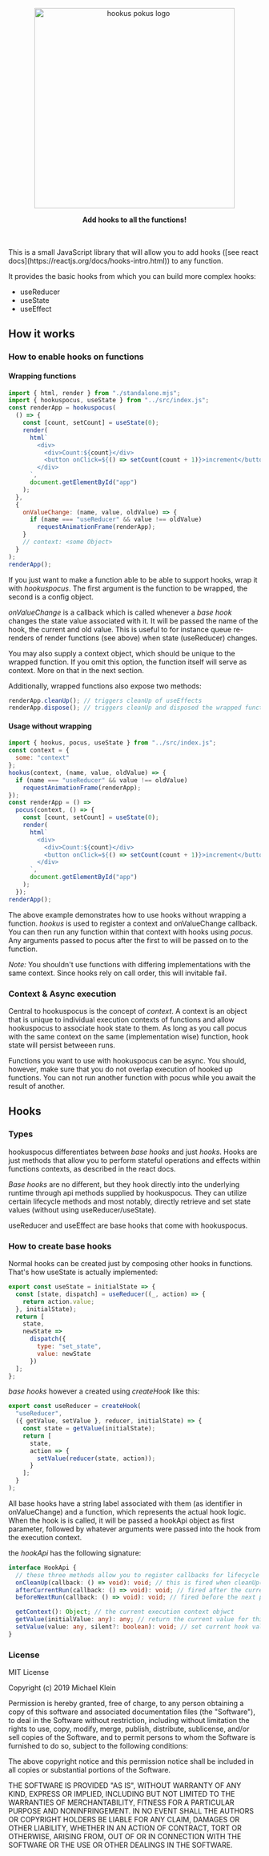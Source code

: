 <p align="center">
  <img width="400px" src="https://i.imgur.com/zLWcMlv.png" alt="hookus pokus logo">
</p>
<p align="center">
  <b>Add hooks to all the functions!</b>
</p>
<br><br>
This is a small JavaScript library that will allow you to add hooks ([see react docs](https://reactjs.org/docs/hooks-intro.html)) to any function.

It provides the basic hooks from which you can build more complex hooks:

- useReducer
- useState
- useEffect

## How it works

### How to enable hooks on functions

#### Wrapping functions

```javascript
import { html, render } from "./standalone.mjs";
import { hookuspocus, useState } from "../src/index.js";
const renderApp = hookuspocus(
  () => {
    const [count, setCount] = useState(0);
    render(
      html`
        <div>
          <div>Count:${count}</div>
          <button onClick=${() => setCount(count + 1)}>increment</button>
        </div>
      `,
      document.getElementById("app")
    );
  },
  {
    onValueChange: (name, value, oldValue) => {
      if (name === "useReducer" && value !== oldValue)
        requestAnimationFrame(renderApp);
    }
    // context: <some Object>
  }
);
renderApp();
```

If you just want to make a function able to be able to support hooks, wrap it with _hookuspocus_. The first argument is the function to be wrapped, the second is a config object.

_onValueChange_ is a callback which is called whenever a _base hook_ changes the state value associated with it. It will be passed the name of the hook, the current and old value. This is useful to for instance queue re-renders of render functions (see above) when state (useReducer) changes.

You may also supply a context object, which should be unique to the wrapped function. If you omit this option, the function itself will serve as context. More on that in the next section.

Additionally, wrapped functions also expose two methods:

```javascript
renderApp.cleanUp(); // triggers cleanUp of useEffects
renderApp.dispose(); // triggers cleanUp and disposed the wrapped function
```

#### Usage without wrapping

```javascript
import { hookus, pocus, useState } from "../src/index.js";
const context = {
  some: "context"
};
hookus(context, (name, value, oldValue) => {
  if (name === "useReducer" && value !== oldValue)
    requestAnimationFrame(renderApp);
});
const renderApp = () =>
  pocus(context, () => {
    const [count, setCount] = useState(0);
    render(
      html`
        <div>
          <div>Count:${count}</div>
          <button onClick=${() => setCount(count + 1)}>increment</button>
        </div>
      `,
      document.getElementById("app")
    );
  });
renderApp();
```

The above example demonstrates how to use hooks without wrapping a function. _hookus_ is used to register a context and onValueChange callback. You can then run any function within that context with hooks using _pocus_. Any arguments passed to pocus after the first to will be passed on to the function.

_Note:_ You shouldn't use functions with differing implementations with the same context. Since hooks rely on call order, this will invitable fail.

### Context & Async execution

Central to hookuspocus is the concept of _context_. A context is an object that is unique to individual execution contexts of functions and allow hookuspocus to associate hook state to them. As long as you call pocus with the same context on the same (implementation wise) function, hook state will persist betweeen runs.

Functions you want to use with hookuspocus can be async. You should, however, make sure that you do not overlap execution of hooked up functions. You can not run another function with pocus while you await the result of another.

## Hooks

### Types

hookuspocus differentiates between _base hooks_ and just _hooks_. Hooks are just methods that allow you to perform stateful operations and effects within functions contexts, as described in the react docs.

_Base hooks_ are no different, but they hook directly into the underlying runtime through api methods supplied by hookuspocus. They can utilize certain lifecycle methods and most notably, directly retrieve and set state values (without using useReducer/useState).

useReducer and useEffect are base hooks that come with hookuspocus.

### How to create base hooks

Normal hooks can be created just by composing other hooks in functions. That's how useState is actually implemented:

```javascript
export const useState = initialState => {
  const [state, dispatch] = useReducer((_, action) => {
    return action.value;
  }, initialState);
  return [
    state,
    newState =>
      dispatch({
        type: "set_state",
        value: newState
      })
  ];
};
```

_base hooks_ however a created using _createHook_ like this:

```javascript
export const useReducer = createHook(
  "useReducer",
  ({ getValue, setValue }, reducer, initialState) => {
    const state = getValue(initialState);
    return [
      state,
      action => {
        setValue(reducer(state, action));
      }
    ];
  }
);
```

All base hooks have a string label associated with them (as identifier in onValueChange) and a function, which represents the actual hook logic. When the hook is is called, it will be passed a hookApi object as first parameter, followed by whatever arguments were passed into the hook from the execution context.

the _hookApi_ has the following signature:

```typescript
interface HookApi {
  // these three methods allow you to register callbacks for lifecycle methods
  onCleanUp(callback: () => void): void; // this is fired when cleanUp() or dispose() are called. Use it to clean to remove event listeners, etv.
  afterCurrentRun(callback: () => void): void; // fired after the current pocus run is done (including awaiting promises). Think useEffect
  beforeNextRun(callback: () => void): void; // fired before the next pocus run. Think useEffect cleanup

  getContext(): Object; // the current execution context objwct
  getValue(initialValue: any): any; // return the current value for this hook call. Set to value to intialValue on initialize
  setValue(value: any, silent?: boolean): void; // set current hook value. Fires onValueChange unless silent is true
}
```

### License

MIT License

Copyright (c) 2019 Michael Klein

Permission is hereby granted, free of charge, to any person obtaining a copy of this software and associated documentation files (the "Software"), to deal in the Software without restriction, including without limitation the rights to use, copy, modify, merge, publish, distribute, sublicense, and/or sell copies of the Software, and to permit persons to whom the Software is furnished to do so, subject to the following conditions:

The above copyright notice and this permission notice shall be included in all copies or substantial portions of the Software.

THE SOFTWARE IS PROVIDED "AS IS", WITHOUT WARRANTY OF ANY KIND, EXPRESS OR IMPLIED, INCLUDING BUT NOT LIMITED TO THE WARRANTIES OF MERCHANTABILITY, FITNESS FOR A PARTICULAR PURPOSE AND NONINFRINGEMENT. IN NO EVENT SHALL THE AUTHORS OR COPYRIGHT HOLDERS BE LIABLE FOR ANY CLAIM, DAMAGES OR OTHER LIABILITY, WHETHER IN AN ACTION OF CONTRACT, TORT OR OTHERWISE, ARISING FROM, OUT OF OR IN CONNECTION WITH THE SOFTWARE OR THE USE OR OTHER DEALINGS IN THE SOFTWARE.
